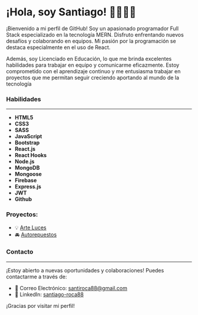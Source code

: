 # ¡Hola, soy Santiago! 👋👨🏼‍💻




¡Bienvenido a mi perfil de GitHub! Soy un apasionado programador Full Stack especializado en la tecnología MERN. Disfruto enfrentando nuevos desafíos y colaborando en equipos. Mi pasión por la programación se destaca especialmente en el uso de React. 

Además, soy Licenciado en Educación, lo que me brinda excelentes habilidades para trabajar en equipo y comunicarme eficazmente. Estoy comprometido con el aprendizaje continuo y me entusiasma trabajar en proyectos que me permitan seguir creciendo aportando al mundo de la tecnología

### Habilidades
---

- **HTML5**
- **CSS3**  
- **SASS**
- **JavaScript**  
- **Bootstrap**
- **React.js**
- **React Hooks** 
- **Node.js** 
- **MongoDB** 
- **Mongoose**
- **Firebase**  
- **Express.js**  
- **JWT**  
- **Github**

### Proyectos:

- 💡 [Arte Luces](https://santiago-roca.github.io/ArteLuces/)
- 🚘 [Autorepuestos](https://santiago-roca.github.io/AutorrepuestosAtlantida/)

### Contacto
---

¡Estoy abierto a nuevas oportunidades y colaboraciones! Puedes contactarme a través de:

- 📧 Correo Electrónico: santiroca88@gmail.com
- 💼 LinkedIn: [santiago-roca88](https://www.linkedin.com/in/santiago-roca88/)

¡Gracias por visitar mi perfil!
